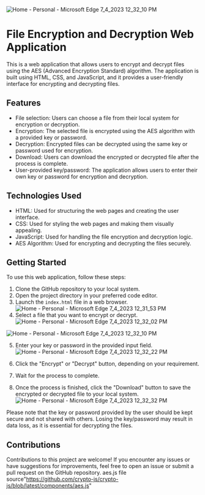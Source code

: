 ![Home - Personal - Microsoft​ Edge 7_4_2023 12_32_10 PM](https://github.com/IshwarSinghBhandari/FILE-ENCRYPTION-WEB-APPLICATION/assets/78526992/f0c4a8bd-36a5-4b7c-ae63-a47258c5ff2d)
# File Encryption and Decryption Web Application

This is a web application that allows users to encrypt and decrypt files using the AES (Advanced Encryption Standard) algorithm. The application is built using HTML, CSS, and JavaScript, and it provides a user-friendly interface for encrypting and decrypting files.

## Features

- File selection: Users can choose a file from their local system for encryption or decryption.
- Encryption: The selected file is encrypted using the AES algorithm with a provided key or password.
- Decryption: Encrypted files can be decrypted using the same key or password used for encryption.
- Download: Users can download the encrypted or decrypted file after the process is complete.
- User-provided key/password: The application allows users to enter their own key or password for encryption and decryption.

## Technologies Used

- HTML: Used for structuring the web pages and creating the user interface.
- CSS: Used for styling the web pages and making them visually appealing.
- JavaScript: Used for handling the file encryption and decryption logic.
- AES Algorithm: Used for encrypting and decrypting the files securely.

## Getting Started

To use this web application, follow these steps:

1. Clone the GitHub repository to your local system.
2. Open the project directory in your preferred code editor.
3. Launch the `index.html` file in a web browser.
   ![Home - Personal - Microsoft​ Edge 7_4_2023 12_31_53 PM](https://github.com/IshwarSinghBhandari/FILE-ENCRYPTION-WEB-APPLICATION/assets/78526992/4b86a28b-3479-4a86-be9f-481d750cdf5e)
4. Select a file that you want to encrypt or decrypt.
   ![Home - Personal - Microsoft​ Edge 7_4_2023 12_32_02 PM](https://github.com/IshwarSinghBhandari/FILE-ENCRYPTION-WEB-APPLICATION/assets/78526992/bcf4a2d4-4f2c-4a78-b585-4fc500fb78ac)
   
![Home - Personal - Microsoft​ Edge 7_4_2023 12_32_10 PM](https://github.com/IshwarSinghBhandari/FILE-ENCRYPTION-WEB-APPLICATION/assets/78526992/f082d96e-38cf-4ec4-ba6b-6ccc8a1f7e9a)

5. Enter your key or password in the provided input field.
   ![Home - Personal - Microsoft​ Edge 7_4_2023 12_32_22 PM](https://github.com/IshwarSinghBhandari/FILE-ENCRYPTION-WEB-APPLICATION/assets/78526992/f146eba6-5825-41d5-8f3f-90d771ff84aa)

6. Click the "Encrypt" or "Decrypt" button, depending on your requirement.
7. Wait for the process to complete.
8. Once the process is finished, click the "Download" button to save the encrypted or decrypted file to your local system.
![Home - Personal - Microsoft​ Edge 7_4_2023 12_32_32 PM](https://github.com/IshwarSinghBhandari/FILE-ENCRYPTION-WEB-APPLICATION/assets/78526992/ef8c1f07-a705-4305-823a-9b9fb62cff8c)

Please note that the key or password provided by the user should be kept secure and not shared with others. Losing the key/password may result in data loss, as it is essential for decrypting the files.

## Contributions

Contributions to this project are welcome! If you encounter any issues or have suggestions for improvements, feel free to open an issue or submit a pull request on the GitHub repository.
aes.js file source"https://github.com/crypto-js/crypto-js/blob/latest/components/aes.js"


